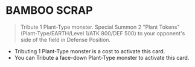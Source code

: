 # BAMBOO SCRAP

> Tribute 1 Plant-Type monster. Special Summon 2 "Plant Tokens" (Plant-Type/EARTH/Level 1/ATK 800/DEF 500) to your opponent's side of the field in Defense Position.

*   Tributing 1 Plant-Type monster is a cost to activate this card.
*   You can Tribute a face-down Plant-Type monster to activate this card.
